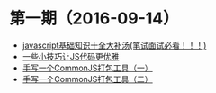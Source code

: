# 第一期（2016-09-14）

*   [javascript基础知识十全大补汤(笔试面试必看！！！)](#)
*   [一些小技巧让JS代码更优雅](https://segmentfault.com/a/1190000004868176)
*   [手写一个CommonJS打包工具（一）](https://zhuanlan.zhihu.com/p/20731484)
*   [手写一个CommonJS打包工具（二）](https://zhuanlan.zhihu.com/p/20803456)